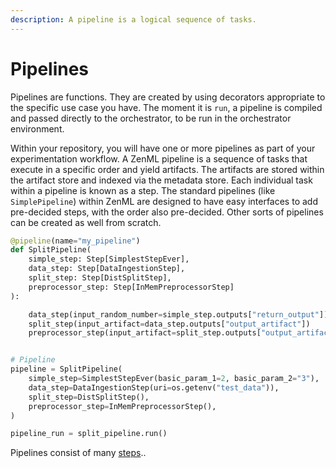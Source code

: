 ```yaml
---
description: A pipeline is a logical sequence of tasks.
---
```


# Pipelines

Pipelines are functions. They are created by using decorators appropriate to the specific use case you have. The moment it is `run`, a pipeline is compiled and passed directly to the orchestrator, to be run in the orchestrator environment.

Within your repository, you will have one or more pipelines as part of your experimentation workflow. A ZenML pipeline is a sequence of tasks that execute in a specific order and yield artifacts. The artifacts are stored within the artifact store and indexed via the metadata store. Each individual task within a pipeline is known as a step. The standard pipelines \(like `SimplePipeline`\) within ZenML are designed to have easy interfaces to add pre-decided steps, with the order also pre-decided. Other sorts of pipelines can be created as well from scratch.

```python
@pipeline(name="my_pipeline")
def SplitPipeline(
    simple_step: Step[SimplestStepEver],
    data_step: Step[DataIngestionStep],
    split_step: Step[DistSplitStep],
    preprocessor_step: Step[InMemPreprocessorStep]
):

    data_step(input_random_number=simple_step.outputs["return_output"])
    split_step(input_artifact=data_step.outputs["output_artifact"])
    preprocessor_step(input_artifact=split_step.outputs["output_artifact"])


# Pipeline
pipeline = SplitPipeline(
    simple_step=SimplestStepEver(basic_param_1=2, basic_param_2="3"),
    data_step=DataIngestionStep(uri=os.getenv("test_data")),
    split_step=DistSplitStep(),
    preprocessor_step=InMemPreprocessorStep(),
)

pipeline_run = split_pipeline.run()
```

Pipelines consist of many [steps](steps.md#how-to-create-steps)..
